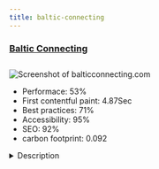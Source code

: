 ```yaml
---
title: baltic-connecting
---
```


<div style="height: 3rem">
  <a href="http://www.balticconnecting.com"><h3>Baltic Connecting</h3></a>
</div>
<img loading="lazy" src="/images/thumbs/balticconnecting.com.jpg" alt="Screenshot of balticconnecting.com" />
<ul>
  <li>Performace: 53%</li>
  <li>
    First contentful paint:
    4.87Sec
  </li>
  <li>Best practices: 71%</li>
  <li>Accessibility: 95%</li>
  <li>SEO: 92%</li>
  <li>carbon footprint: 0.092</li>
</ul>
<details>
  <summary>Description</summary>
  <p>Baltic Connecting is the biggest travel professionals event / workshop in Baltic states. Held each year in different country (Latvia, Estonia, Lithuania). 
Average participants ~100-150 as there are rules for invitations. 
Participants are from Latvia, Estonia, Lithunia (suppliers) and invited guests from all around the world (buyers). 

Event is held from 2010.Joomla 3.x
RSForms for participants and users registration in system and participants lists
Helix3 framework
Modified Appointmentbookingpro for meeting/calendar system.
System is working with registered users, so only after approval they can read lists, make an appointments, etc.</p>
</details>

